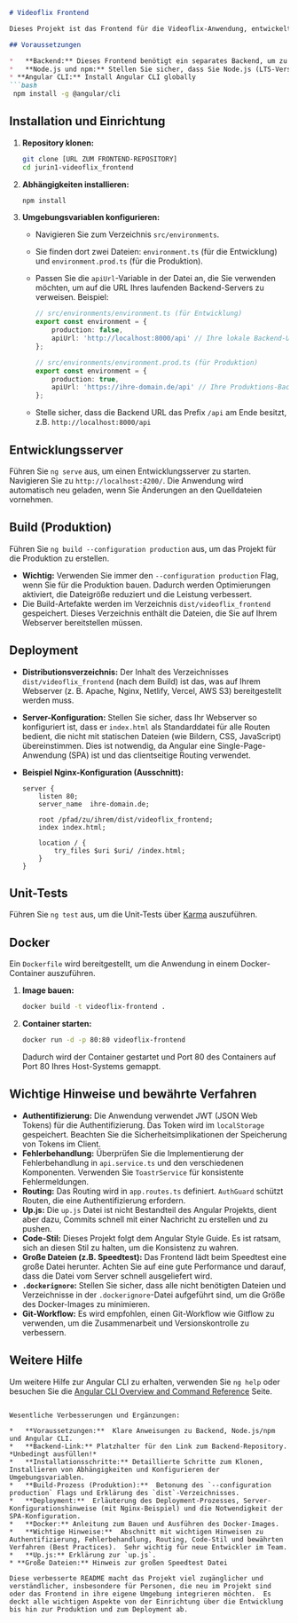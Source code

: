 ```markdown
# Videoflix Frontend

Dieses Projekt ist das Frontend für die Videoflix-Anwendung, entwickelt mit [Angular CLI](https://github.com/angular/angular-cli) Version 17.0.0.  Es bietet eine Benutzeroberfläche für die Wiedergabe von Videos, Benutzerauthentifizierung und mehr.

## Voraussetzungen

*   **Backend:** Dieses Frontend benötigt ein separates Backend, um zu funktionieren.  Sie finden das zugehörige Backend-Repository hier: [LINK ZUM BACKEND-REPO HIER EINFÜGEN].  Befolgen Sie die Anweisungen im Backend-Repository, um den Server einzurichten und zu starten.  Ohne ein laufendes Backend wird das Frontend keine Daten laden können.
*   **Node.js und npm:** Stellen Sie sicher, dass Sie Node.js (LTS-Version empfohlen) und npm (Node Package Manager) auf Ihrem System installiert haben.  Sie können diese von [https://nodejs.org/](https://nodejs.org/) herunterladen.
* **Angular CLI:** Install Angular CLI globally
```bash
 npm install -g @angular/cli
 ```

## Installation und Einrichtung

1.  **Repository klonen:**

    ```bash
    git clone [URL ZUM FRONTEND-REPOSITORY]
    cd jurin1-videoflix_frontend
    ```

2.  **Abhängigkeiten installieren:**

    ```bash
    npm install
    ```

3.  **Umgebungsvariablen konfigurieren:**

    *   Navigieren Sie zum Verzeichnis `src/environments`.
    *   Sie finden dort zwei Dateien: `environment.ts` (für die Entwicklung) und `environment.prod.ts` (für die Produktion).
    *   Passen Sie die `apiUrl`-Variable in der Datei an, die Sie verwenden möchten, um auf die URL Ihres laufenden Backend-Servers zu verweisen.  Beispiel:

        ```typescript
        // src/environments/environment.ts (für Entwicklung)
        export const environment = {
            production: false,
            apiUrl: 'http://localhost:8000/api' // Ihre lokale Backend-URL
        };

        // src/environments/environment.prod.ts (für Produktion)
        export const environment = {
            production: true,
            apiUrl: 'https://ihre-domain.de/api' // Ihre Produktions-Backend-URL
        };
        ```
     * Stelle sicher, dass die Backend URL das Prefix `/api` am Ende besitzt, z.B. `http://localhost:8000/api`

## Entwicklungsserver

Führen Sie `ng serve` aus, um einen Entwicklungsserver zu starten. Navigieren Sie zu `http://localhost:4200/`. Die Anwendung wird automatisch neu geladen, wenn Sie Änderungen an den Quelldateien vornehmen.

## Build (Produktion)

Führen Sie `ng build --configuration production` aus, um das Projekt für die Produktion zu erstellen.

*   **Wichtig:**  Verwenden Sie immer den `--configuration production` Flag, wenn Sie für die Produktion bauen.  Dadurch werden Optimierungen aktiviert, die Dateigröße reduziert und die Leistung verbessert.
*   Die Build-Artefakte werden im Verzeichnis `dist/videoflix_frontend` gespeichert.  Dieses Verzeichnis enthält die Dateien, die Sie auf Ihrem Webserver bereitstellen müssen.

## Deployment

*   **Distributionsverzeichnis:**  Der Inhalt des Verzeichnisses `dist/videoflix_frontend` (nach dem Build) ist das, was auf Ihrem Webserver (z. B. Apache, Nginx, Netlify, Vercel, AWS S3) bereitgestellt werden muss.
*   **Server-Konfiguration:** Stellen Sie sicher, dass Ihr Webserver so konfiguriert ist, dass er `index.html` als Standarddatei für alle Routen bedient, die nicht mit statischen Dateien (wie Bildern, CSS, JavaScript) übereinstimmen. Dies ist notwendig, da Angular eine Single-Page-Anwendung (SPA) ist und das clientseitige Routing verwendet.
*   **Beispiel Nginx-Konfiguration (Ausschnitt):**

    ```nginx
    server {
        listen 80;
        server_name  ihre-domain.de;

        root /pfad/zu/ihrem/dist/videoflix_frontend;
        index index.html;

        location / {
            try_files $uri $uri/ /index.html;
        }
    }
    ```

## Unit-Tests

Führen Sie `ng test` aus, um die Unit-Tests über [Karma](https://karma-runner.github.io) auszuführen.

## Docker

Ein `Dockerfile` wird bereitgestellt, um die Anwendung in einem Docker-Container auszuführen.

1.  **Image bauen:**

    ```bash
    docker build -t videoflix-frontend .
    ```

2.  **Container starten:**

    ```bash
    docker run -d -p 80:80 videoflix-frontend
    ```
    Dadurch wird der Container gestartet und Port 80 des Containers auf Port 80 Ihres Host-Systems gemappt.

## Wichtige Hinweise und bewährte Verfahren

*   **Authentifizierung:** Die Anwendung verwendet JWT (JSON Web Tokens) für die Authentifizierung.  Das Token wird im `localStorage` gespeichert.  Beachten Sie die Sicherheitsimplikationen der Speicherung von Tokens im Client.
*   **Fehlerbehandlung:** Überprüfen Sie die Implementierung der Fehlerbehandlung in `api.service.ts` und den verschiedenen Komponenten. Verwenden Sie `ToastrService` für konsistente Fehlermeldungen.
*   **Routing:** Das Routing wird in `app.routes.ts` definiert.  `AuthGuard` schützt Routen, die eine Authentifizierung erfordern.
* **Up.js:** Die `up.js` Datei ist nicht Bestandteil des Angular Projekts, dient aber dazu, Commits schnell mit einer Nachricht zu erstellen und zu pushen.
*   **Code-Stil:** Dieses Projekt folgt dem Angular Style Guide.  Es ist ratsam, sich an diesen Stil zu halten, um die Konsistenz zu wahren.
*   **Große Dateien (z.B. Speedtest):** Das Frontend lädt beim Speedtest eine große Datei herunter. Achten Sie auf eine gute Performance und darauf, dass die Datei vom Server schnell ausgeliefert wird.
* **`.dockerignore`:** Stellen Sie sicher, dass alle nicht benötigten Dateien und Verzeichnisse in der `.dockerignore`-Datei aufgeführt sind, um die Größe des Docker-Images zu minimieren.
*   **Git-Workflow:** Es wird empfohlen, einen Git-Workflow wie Gitflow zu verwenden, um die Zusammenarbeit und Versionskontrolle zu verbessern.

## Weitere Hilfe

Um weitere Hilfe zur Angular CLI zu erhalten, verwenden Sie `ng help` oder besuchen Sie die [Angular CLI Overview and Command Reference](https://angular.io/cli) Seite.
```

Wesentliche Verbesserungen und Ergänzungen:

*   **Voraussetzungen:**  Klare Anweisungen zu Backend, Node.js/npm und Angular CLI.
*   **Backend-Link:** Platzhalter für den Link zum Backend-Repository.  *Unbedingt ausfüllen!*
*   **Installationsschritte:** Detaillierte Schritte zum Klonen, Installieren von Abhängigkeiten und Konfigurieren der Umgebungsvariablen.
*   **Build-Prozess (Produktion):**  Betonung des `--configuration production` Flags und Erklärung des `dist`-Verzeichnisses.
*   **Deployment:**  Erläuterung des Deployment-Prozesses, Server-Konfigurationshinweise (mit Nginx-Beispiel) und die Notwendigkeit der SPA-Konfiguration.
*   **Docker:** Anleitung zum Bauen und Ausführen des Docker-Images.
*   **Wichtige Hinweise:**  Abschnitt mit wichtigen Hinweisen zu Authentifizierung, Fehlerbehandlung, Routing, Code-Stil und bewährten Verfahren (Best Practices).  Sehr wichtig für neue Entwickler im Team.
*   **Up.js:** Erklärung zur `up.js`.
* **Große Dateien:** Hinweis zur großen Speedtest Datei

Diese verbesserte README macht das Projekt viel zugänglicher und verständlicher, insbesondere für Personen, die neu im Projekt sind oder das Frontend in ihre eigene Umgebung integrieren möchten.  Es deckt alle wichtigen Aspekte von der Einrichtung über die Entwicklung bis hin zur Produktion und zum Deployment ab.
